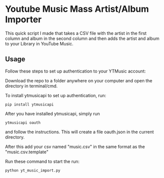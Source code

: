 # Youtube Music Mass Artist/Album Importer

This quick script I made that takes a CSV file with the artist in the first column and album in the second column and then adds the artist and album to your Library in YouTube Music.

## Usage

Follow these steps to set up authentication to your YTMusic account:

Download the repo to a folder anywhere on your computer and open the directory in terminal/cmd.

To install ytmusicapi to set up authentication, run:
```
pip install ytmusicapi
```

After you have installed ytmusicapi, simply run
```
ytmusicapi oauth
```
and follow the instructions. This will create a file oauth.json in the current directory.

After this add your csv named "music.csv" in the same format as the "music.csv.template"

Run these command to start the run:
```
python yt_music_import.py
```
